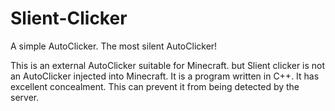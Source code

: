 # Slient-Clicker
A simple AutoClicker. The most silent AutoClicker!

This is an external AutoClicker suitable for Minecraft.
but Slient clicker is not an AutoClicker injected into Minecraft.
It is a program written in C++. It has excellent concealment.
This can prevent it from being detected by the server.
